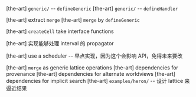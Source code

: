 [the-art] `generic/` -- `defineGeneric`
[the-art] `generic/` -- `defineHandler`

[the-art] extract `merge`
[the-art] `merge` by `defineGeneric`

[the-art] `createCell` take interface functions

[the-art] 实现能够处理 interval 的 propagator

[the-art] use a scheduler -- 早点实现，因为这个会影响 API，免得未来要改

[the-art] `merge` as generic lattice operations
[the-art] dependencies for provenance
[the-art] dependencies for alternate worldviews
[the-art] dependencies for implicit search
[the-art] `examples/heron/` -- 设计 lattice 来逼近结果
